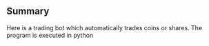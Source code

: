 
## Summary
Here is a trading bot which automatically trades coins or shares. The program is executed in python